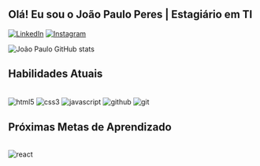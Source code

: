 ## Olá! Eu sou o João Paulo Peres | Estagiário em TI

[![LinkedIn](https://img.shields.io/badge/LinkedIn-0077B5?style=for-the-badge&logo=linkedin&logoColor=white)](https://www.linkedin.com/in/jo%C3%A3o-paulo-peres-167999218)
[![Instagram](https://img.shields.io/badge/Instagram-E4405F?style=for-the-badge&logo=instagram&logoColor=white)](https://www.instagram.com/joaopauloo1921/)

![João Paulo GitHub stats](https://github-readme-stats.vercel.app/api?username=JoaoPaulo1722&show_icons=true&theme=transparent)

## Habilidades Atuais

<div style="display: inline_block"><br/>
<img align="center" alt="html5" src="https://img.shields.io/badge/HTML5-E34F26?style=for-the-badge&logo=html5&logoColor=white">
<img align="center" alt="css3" src="https://img.shields.io/badge/CSS3-1572B6?style=for-the-badge&logo=css3&logoColor=white">
<img align="center" alt="javascript" src="https://img.shields.io/badge/JavaScript-F7DF1E?style=for-the-badge&logo=javascript&logoColor=black">
<img align="center" alt="github" src="https://img.shields.io/badge/GitHub-100000?style=for-the-badge&logo=github&logoColor=white">
<img align="center" alt="git" src="https://img.shields.io/badge/GIT-E44C30?style=for-the-badge&logo=git&logoColor=white">
</div>

## Próximas Metas de Aprendizado

<div style="display: inline_block"><br/>
<img align="center" alt="react" src="https://img.shields.io/badge/React-20232A?style=for-the-badge&logo=react&logoColor=61DAFB">
</div>
